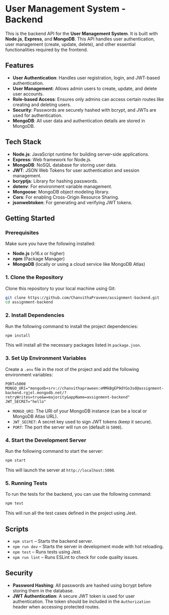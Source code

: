 # User Management System - Backend

This is the backend API for the **User Management System**. It is built with **Node.js**, **Express**, and **MongoDB**. This API handles user authentication, user management (create, update, delete), and other essential functionalities required by the frontend.

## Features

- **User Authentication**: Handles user registration, login, and JWT-based authentication.
- **User Management**: Allows admin users to create, update, and delete user accounts.
- **Role-based Access**: Ensures only admins can access certain routes like creating and deleting users.
- **Security**: Passwords are securely hashed with bcrypt, and JWTs are used for authentication.
- **MongoDB**: All user data and authentication details are stored in MongoDB.

## Tech Stack

- **Node.js**: JavaScript runtime for building server-side applications.
- **Express**: Web framework for Node.js.
- **MongoDB**: NoSQL database for storing user data.
- **JWT**: JSON Web Tokens for user authentication and session management.
- **bcryptjs**: Library for hashing passwords.
- **dotenv**: For environment variable management.
- **Mongoose**: MongoDB object modeling library.
- **Cors**: For enabling Cross-Origin Resource Sharing.
- **jsonwebtoken**: For generating and verifying JWT tokens.

## Getting Started

### Prerequisites

Make sure you have the following installed:

- **Node.js** (v16.x or higher)
- **npm** (Package Manager)
- **MongoDB** (locally or using a cloud service like MongoDB Atlas)

### 1. Clone the Repository

Clone this repository to your local machine using Git:

```bash
git clone https://github.com/ChanvithaPraveen/assignment-backend.git
cd assignment-backend
```

### 2. Install Dependencies

Run the following command to install the project dependencies:

```bash
npm install
```

This will install all the necessary packages listed in `package.json`.

### 3. Set Up Environment Variables

Create a `.env` file in the root of the project and add the following environment variables:

```env
PORT=5000
MONGO_URI="mongodb+srv://chanvithapraween:eMMkBgEP9dYGo3sd@assignment-backend.rgjel.mongodb.net/?retryWrites=true&w=majority&appName=assignment-backend"
JWT_SECRET="hello"
```

- `MONGO_URI`: The URI of your MongoDB instance (can be a local or MongoDB Atlas URL).
- `JWT_SECRET`: A secret key used to sign JWT tokens (keep it secure).
- `PORT`: The port the server will run on (default is `5000`).

### 4. Start the Development Server

Run the following command to start the server:

```bash
npm start
```

This will launch the server at `http://localhost:5000`.

### 5. Running Tests

To run the tests for the backend, you can use the following command:

```bash
npm test
```

This will run all the test cases defined in the project using Jest.

## Scripts

- `npm start` – Starts the backend server.
- `npm run dev` – Starts the server in development mode with hot reloading.
- `npm test` – Runs tests using Jest.
- `npm run lint` – Runs ESLint to check for code quality issues.

## Security

- **Password Hashing**: All passwords are hashed using bcrypt before storing them in the database.
- **JWT Authentication**: A secure JWT token is used for user authentication. The token should be included in the `Authorization` header when accessing protected routes.
